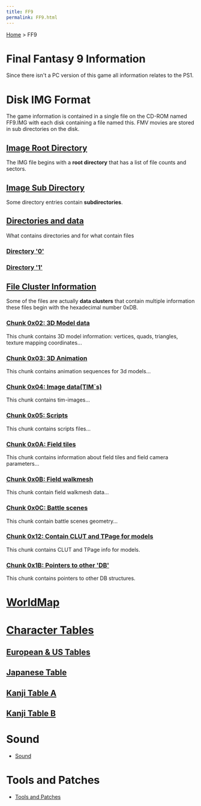 ```yaml
---
title: FF9
permalink: FF9.html
---
```


[Home](Main%20Page.md) > FF9

# Final Fantasy 9 Information

Since there isn't a PC version of this game all information relates to
the PS1.

# Disk IMG Format

The game information is contained in a single file on the CD-ROM named
FF9.IMG with each disk containing a file named this. FMV movies are
stored in sub directories on the disk.

## [Image Root Directory][]

The IMG file begins with a **root directory** that has a list of file
counts and sectors.

## [Image Sub Directory][]

Some directory entries contain **subdirectories**.

## [Directories and data][]

What contains directories and for what contain files

### [Directory '0'][]

### [Directory '1'][]

## [File Cluster Information][]

Some of the files are actually **data clusters** that contain multiple
information these files begin with the hexadecimal number 0xDB.

### [Chunk 0x02: 3D Model data][]

This chunk contains 3D model information: vertices, quads, triangles,
texture mapping coordinates...

### [Chunk 0x03: 3D Animation][]

This chunk contains animation sequences for 3d models...

### [Chunk 0x04: Image data(TIM\`s)][]

This chunk contains tim-images...

### [Chunk 0x05: Scripts][]

This chunk contains scripts files...

### [Chunk 0x0A: Field tiles][]

This chunk contains information about field tiles and field camera
parameters...

### [Chunk 0x0B: Field walkmesh][]

This chunk contain field walkmesh data...

### [Chunk 0x0C: Battle scenes][]

This chunk contain battle scenes geometry...

### [Chunk 0x12: Contain CLUT and TPage for models][]

This chunk contains CLUT and TPage info for models.

### [Chunk 0x1B: Pointers to other 'DB'][]

This chunk contains pointers to other DB structures.

# [WorldMap][]

# [Character Tables][]

## [European & US Tables][]

## [Japanese Table][]

## [Kanji Table A][]

## [Kanji Table B][]

# Sound

-   [Sound][]

# Tools and Patches

-   [Tools and Patches][]

  [Image Root Directory]: FF9/IMGRootDir.md "wikilink"
  [Image Sub Directory]: FF9/IMGSubDir.md "wikilink"
  [Directories and data]: FF9/Dirs.md "wikilink"
  [Directory '0']: FF9/Dirs/00.md "wikilink"
  [Directory '1']: FF9/Dirs/01.md "wikilink"
  [File Cluster Information]: FF9/File/Data.md "wikilink"
  [Chunk 0x02: 3D Model data]: FF9/File/0x02.md "wikilink"
  [Chunk 0x03: 3D Animation]: FF9/File/0x03.md "wikilink"
  [Chunk 0x04: Image data(TIM\`s)]: FF9/File/0x04.md "wikilink"
  [Chunk 0x05: Scripts]: FF9/File/0x05.md "wikilink"
  [Chunk 0x0A: Field tiles]: FF9/File/0x0A.md "wikilink"
  [Chunk 0x0B: Field walkmesh]: FF9/File/0x0B.md "wikilink"
  [Chunk 0x0C: Battle scenes]: FF9/File/0x0C.md "wikilink"
  [Chunk 0x12: Contain CLUT and TPage for models]: FF9/File/0x12.md
    "wikilink"
  [Chunk 0x1B: Pointers to other 'DB']: FF9/File/0x1B.md "wikilink"
  [WorldMap]: FF9/WorldMap.md "wikilink"
  [Character Tables]: FF9/CharTables.md "wikilink"
  [European & US Tables]: FF9/CharTables.md#Character%20Table%20for%20EU%20.26%20US%20version
    "wikilink"
  [Japanese Table]: FF9/CharTables.md#Character%20Table%20for%20JP%20version
    "wikilink"
  [Kanji Table A]: FF9/CharTables.md#Kanji%20Table%20A "wikilink"
  [Kanji Table B]: FF9/CharTables.md#Kanji%20Table%20B "wikilink"
  [Sound]: FF9/Sound.md "wikilink"
  [Tools and Patches]: FF9/Tools.md "wikilink"
